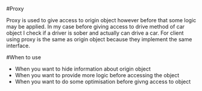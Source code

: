 #Proxy

Proxy is used to give access to origin object however before that some logic may be applied. In my case before giving access to drive method of car object I check if a driver is sober and actually can drive a car.
For client using proxy is the same as origin object because they implement the same interface.

#When to use

* When you want to hide information about origin object
* When you want to provide more logic before accessing the object
* When you want to do some optimisation before givng access to object
